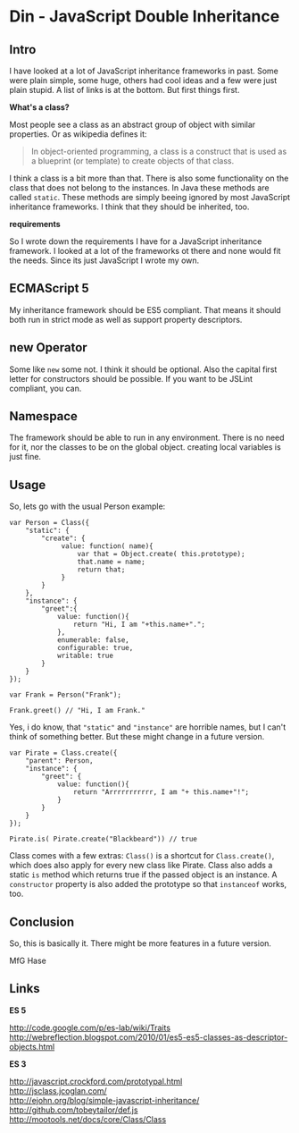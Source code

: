 # Din - JavaScript Double Inheritance

## Intro

I have looked at a lot of JavaScript inheritance frameworks in past. Some were plain simple, some huge, others had cool ideas and a few were just plain stupid. A list of links is at the bottom. But first things first.

**What's a class?**

Most people see a class as an abstract group of object with similar properties. Or as wikipedia defines it:

> In object-oriented programming, a class is a construct that is used as a blueprint (or template) to create objects of that class.

I think a class is a bit more than that. There is also some functionality on the class that does not belong to the instances. In Java these methods are called `static`. These methods are simply beeing ignored by most JavaScript inheritance frameworks. I think that they should be inherited, too.

**requirements**

So I wrote down the requirements I have for a JavaScript inheritance framework. I looked at a lot of the frameworks ot there and none would fit the needs. Since its just JavaScript I wrote my own.

## ECMAScript 5

My inheritance framework should be ES5 compliant. That means it should both run in strict mode as well as support property descriptors.

## new Operator

Some like `new` some not. I think it should be optional. Also the capital first letter for constructors should be possible. If you want to be JSLint compliant, you can.

## Namespace

The framework should be able to run in any environment. There is no need for it, nor the classes to be on the global object. creating local variables is just fine.

## Usage

So, lets go with the usual Person example:

    var Person = Class({  
        "static": {  
            "create": {  
                 value: function( name){  
                     var that = Object.create( this.prototype);  
                     that.name = name;  
                     return that;  
                 }  
            }  
        },  
        "instance": {  
            "greet":{  
                value: function(){  
                    return "Hi, I am "+this.name+".";  
                },  
                enumerable: false,  
                configurable: true,  
                writable: true  
            }  
        }  
    });  
      
    var Frank = Person("Frank");  
      
    Frank.greet() // "Hi, I am Frank."

Yes, i do know, that `"static"` and `"instance"` are horrible names, but I can't think of something better. But these might change in a future version.

    var Pirate = Class.create({
        "parent": Person,
        "instance": {
            "greet": {
                value: function(){
                    return "Arrrrrrrrrrr, I am "+ this.name+"!";
                }
            }
        }
    });
    
    Pirate.is( Pirate.create("Blackbeard")) // true

Class comes with a few extras: `Class()` is a shortcut for `Class.create()`, which does also apply for every new class like Pirate. Class also adds a static `is` method which returns true if the passed object is an instance. A `constructor` property is also added the prototype so that `instanceof` works, too.

## Conclusion

So, this is basically it. There might be more features in a future version.

MfG Hase

## Links

**ES 5**

http://code.google.com/p/es-lab/wiki/Traits  
http://webreflection.blogspot.com/2010/01/es5-es5-classes-as-descriptor-objects.html

**ES 3**

http://javascript.crockford.com/prototypal.html  
http://jsclass.jcoglan.com/  
http://ejohn.org/blog/simple-javascript-inheritance/  
http://github.com/tobeytailor/def.js  
http://mootools.net/docs/core/Class/Class  